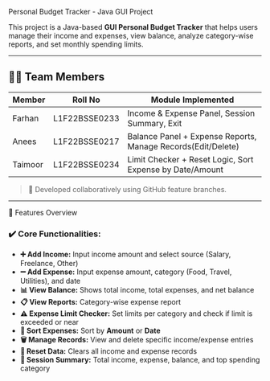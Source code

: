 
 Personal Budget Tracker - Java GUI Project

This project is a Java-based **GUI Personal Budget Tracker** that helps users manage their income and expenses, view balance, analyze category-wise reports, and set monthly spending limits.

---

## 👨‍💻 Team Members

| Member       | Roll No        | Module Implemented                |
|--------------|----------------|-----------------------------------|
| Farhan       | L1F22BSSE0233  | Income & Expense Panel, Session Summary, Exit            |
| Anees        | L1F22BSSE0217  | Balance Panel + Expense Reports, Manage Records(Edit/Delete)|
| Taimoor      | L1F22BSSE0234  | Limit Checker + Reset Logic, Sort Expense by Date/Amount       |

> 🔄 Developed collaboratively using GitHub feature branches.

---

🔧 Features Overview

### ✔️ Core Functionalities:
- **➕ Add Income:** Input income amount and select source (Salary, Freelance, Other)
- **➖ Add Expense:** Input expense amount, category (Food, Travel, Utilities), and date
- **📊 View Balance:** Shows total income, total expenses, and net balance
- **📋 View Reports:** Category-wise expense report
- **⚠️ Expense Limit Checker:** Set limits per category and check if limit is exceeded or near
- **🔁 Sort Expenses:** Sort by **Amount** or **Date**
- **🗑️ Manage Records:** View and delete specific income/expense entries
- **🧹 Reset Data:** Clears all income and expense records
- **📌 Session Summary:** Total income, expense, balance, and top spending category

